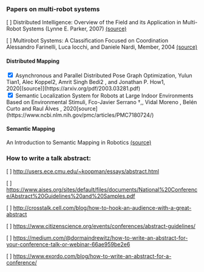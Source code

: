 
### Papers on multi-robot systems
[ ] Distributed Intelligence: Overview of the Field and its Application in Multi-Robot Systems (Lynne E. Parker, 2007) [(source)](http://citeseerx.ist.psu.edu/viewdoc/download?doi=10.1.1.482.8558&rep=rep1&type=pdf)

[ ] Multirobot Systems: A Classification Focused on Coordination Alessandro Farinelli, Luca Iocchi, and Daniele Nardi, Member, 2004 [(source)](https://ieeexplore.ieee.org/stamp/stamp.jsp?arnumber=1335496&casa_token=UV64yKJHx4AAAAAA:Bb_D1laQdphRLEjuvO2xoQDGV3sskowmYP6NiJIvWm-WuP5uEP6i0r_PswD09ix0LGBzNZbk5vI&tag=1)

#### Distributed Mapping

<input type="checkbox" id="p1" name="p1" value="Bike" checked>
<label for="p1"> Asynchronous and Parallel Distributed Pose Graph Optimization, Yulun Tian1, Alec Koppel2, Amrit Singh Bedi2 , and Jonathan P. How1, 2020[(source)](https://arxiv.org/pdf/2003.03281.pdf)</label><br>

<input type="checkbox" id="p2" name="p2" value="Bike" checked>
<label for="p2"> Semantic Localization System for Robots at Large Indoor Environments Based on Environmental Stimuli, Fco-Javier Serrano †,, Vidal Moreno , Belén Curto  and Raul Álves , 2020[source](https://www.ncbi.nlm.nih.gov/pmc/articles/PMC7180724/)</label><br>

#### Semantic Mapping
An Introduction to Semantic Mapping in Robotics [(source)](http://kaiyuzheng.me/documents/slides/Slides_032219.pdf)

### How to write a talk abstract:
[ ] http://users.ece.cmu.edu/~koopman/essays/abstract.html

[ ] https://www.aises.org/sites/default/files/documents/National%20Conference/Abstract%20Guidelines%20and%20Samples.pdf

[ ] http://crosstalk.cell.com/blog/how-to-hook-an-audience-with-a-great-abstract

[ ] https://www.citizenscience.org/events/conferences/abstract-guidelines/

[ ] https://medium.com/@dormaindrewitz/how-to-write-an-abstract-for-your-conference-talk-or-webinar-66ae959be2e6

[ ] https://www.exordo.com/blog/how-to-write-an-abstract-for-a-conference/
